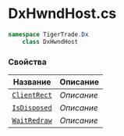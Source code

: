 
# DxHwndHost.cs
```csharp
namespace TigerTrade.Dx  
    class DxHwndHost
```

### Свойства
| Название | Описание |
| --- | --- |
| [`ClientRect`](./Свойства/ClientRect.md) | *Описание* |
| [`IsDisposed`](./Свойства/IsDisposed.md) | *Описание* |
| [`WaitRedraw`](./Свойства/WaitRedraw.md) | *Описание* |
